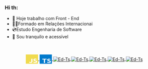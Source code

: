 ### Hi th:
- 🔭 Hoje trabalho com Front - End
- 👨‍🎓Formado em Relações Internacionai
- 💿Estudo Engenharia de Software  
- 💪 Sou tranquilo e acessível

<div align="center">
  <a href="https://github.com/Ed Mangilli>
  
</div>
Pe<div style="display: inline_block"><br>

<div align="center">
  <a href="https://github.com/Ed Mangilli">
</div>


  <div style="display: inline_block"><br>  
  <img align="center" alt="Ed-Js" height="30" width="40" src="https://raw.githubusercontent.com/devicons/devicon/master/icons/javascript/javascript-plain.svg">
  
  

  <img align="center" alt="Ed-Ts" height="30" width="40" src="https://raw.githubusercontent.com/devicons/devicon/master/icons/typescript/typescript-plain.svg">
  
  

  <img align="center" alt="Ed-Ts" height="30" width="40" src="https://img.shields.io/badge/Gmail-D14836?style=for-the-badge&logo=gmail&logoColor=white">
  
  
 
  <img align="center" alt="Ed-Ts" height="30" width="40" src="https://img.shields.io/badge/GroupMe-00AFF0?style=for-the-badge&logo=groupme&logoColor=white">
  
  

  <img align="center" alt="Ed-Ts" height="30" width="40" src="https://img.shields.io/badge/icq_new-black?style=for-the-badge&logo=icq&logolColor=42F425">
  
  

  <img align="center" alt="Ed-Ts" height="30" width="40" src="https://img.shields.io/badge/Signal-%23039BE5.svg?&style=for-the-badge&logo=Signal&logoColor=white">
  
    

  <img align="center" alt="Ed-Ts" height="30" width="40" src="https://img.shields.io/badge/WhatsApp-25D366?style=for-the-badge&logo=whatsapp&logoColor=white">
  
  
  
